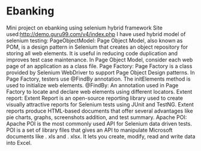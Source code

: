 # Ebanking
Mini project on ebanking using  selenium hybrid framework
Site used:http://demo.guru99.com/v4/index.php
I have used hybrid model of selenium testing:
PageObjectModel:
Page Object Model, also known as POM, is a design pattern in Selenium that creates an object repository for storing all web elements. It is useful in reducing code duplication and improves test case maintenance. In Page Object Model, consider each web page of an application as a class file.
Page Factory:
Page Factory is a class provided by Selenium WebDriver to support Page Object Design patterns. In Page Factory, testers use @FindBy annotation. The initElements method is used to initialize web elements. @FindBy: An annotation used in Page Factory to locate and declare web elements using different locators.
Extent report:
Extent Report is an open-source reporting library used to create visually attractive reports for Selenium tests using JUnit and TestNG. Extent reports produce HTML-based documents that offer several advantages like pie charts, graphs, screenshots addition, and test summary.
Apache POI:
Apache POI is the most commonly used API for Selenium data driven tests. POI is a set of library files that gives an API to manipulate Microsoft documents like . xls and . xlsx. It lets you create, modify, read and write data into Excel.
